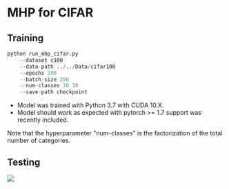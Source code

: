 # MHP for CIFAR

## Training

```python
python run_mhp_cifar.py 
    --dataset c100 
    --data-path ../../Data/cifar100  
    --epochs 200
    --batch-size 256  
    --num-classes 10 10 
    --save-path checkpoint
```
- Model was trained with Python 3.7 with CUDA 10.X.
- Model should work as expected with pytorch >= 1.7 support was recently included.

Note that the hyperparameter "num-classes" is the factorization of the total number of categories.

## Testing

<img src="https://github.com/liangdaojun/MHCE/blob/main/Images/MHCE_Classification.jpg">